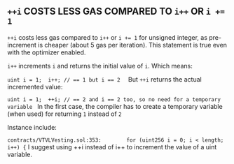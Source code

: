 ## `++i` COSTS LESS GAS COMPARED TO `i++` OR `i += 1`

`++i` costs less gas compared to `i++` or `i += 1` for unsigned integer, as pre-increment is cheaper (about 5 gas per iteration). This statement is true even with the optimizer enabled.

`i++` increments `i` and returns the initial value of `i`. Which means:

`uint i = 1; 
i++; // == 1 but i == 2  `
But `++i` returns the actual incremented value:

`uint i = 1; 
++i; // == 2 and i == 2 too, so no need for a temporary variable `
In the first case, the compiler has to create a temporary variable (when used) for returning `1` instead of `2`

Instance include:

`contracts/VTVLVesting.sol:353:        for (uint256 i = 0; i < length; i++) {`
I suggest using ++i instead of i++ to increment the value of a uint variable.